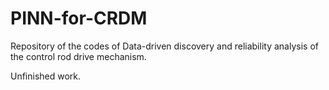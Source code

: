 # PINN-for-CRDM

Repository of the codes of Data-driven discovery and reliability analysis of the control rod drive mechanism.

Unfinished work.

